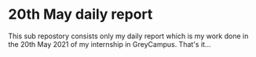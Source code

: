# 20th May daily report
This sub repostory consists only my daily report which is my work done in the 20th May 2021 of my internship in GreyCampus.
That's it... 
